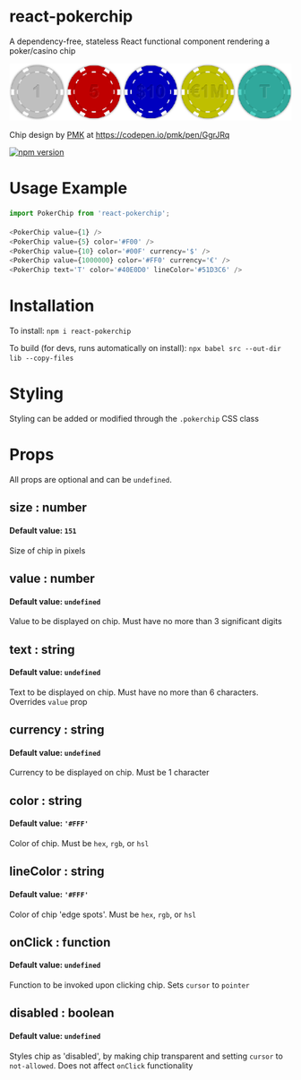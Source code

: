 # react-pokerchip
A dependency-free, stateless React functional component rendering a poker/casino chip

[![react-pokerchip](https://github.com/yh54321/react-pokerchip/blob/main/example.png)](https://github.com/yh54321/react-pokerchip)

Chip design by [PMK](https://codepen.io/pmk) at https://codepen.io/pmk/pen/GgrJRq


[![npm version](https://img.shields.io/npm/v/react-pokerchip.svg?style=flat)](https://www.npmjs.com/package/react-pokerchip)

# Usage Example
```JavaScript
import PokerChip from 'react-pokerchip';

<PokerChip value={1} />
<PokerChip value={5} color='#F00' />
<PokerChip value={10} color='#00F' currency='$' />
<PokerChip value={1000000} color='#FF0' currency='€' />
<PokerChip text='T' color='#40E0D0' lineColor='#51D3C6' /> 
```
# Installation
To install: `npm i react-pokerchip`

To build (for devs, runs automatically on install): `npx babel src --out-dir lib --copy-files`

# Styling
Styling can be added or modified through the `.pokerchip` CSS class

# Props
All props are optional and can be `undefined`.

## size : number
#### Default value: `151`
Size of chip in pixels

## value : number
#### Default value: `undefined`
Value to be displayed on chip. Must have no more than 3 significant digits

## text : string
#### Default value: `undefined`
Text to be displayed on chip. Must have no more than 6 characters. Overrides `value` prop

## currency : string
#### Default value: `undefined`
Currency to be displayed on chip. Must be 1 character

## color : string
#### Default value: `'#FFF'`
Color of chip. Must be `hex`, `rgb`, or `hsl`

## lineColor : string
#### Default value: `'#FFF'`
Color of chip 'edge spots'. Must be `hex`, `rgb`, or `hsl`

## onClick : function
#### Default value: `undefined`
Function to be invoked upon clicking chip. Sets `cursor` to `pointer`

## disabled : boolean
#### Default value: `undefined`
Styles chip as 'disabled', by making chip transparent and setting `cursor` to `not-allowed`. Does not affect `onClick` functionality
